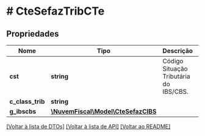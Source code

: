 # # CteSefazTribCTe

## Propriedades

Nome | Tipo | Descrição | Comentários
------------ | ------------- | ------------- | -------------
**cst** | **string** | Código Situação Tributária do IBS/CBS. |
**c_class_trib** | **string** |  | [optional]
**g_ibscbs** | [**\NuvemFiscal\Model\CteSefazCIBS**](CteSefazCIBS.md) |  | [optional]

[[Voltar à lista de DTOs]](../../README.md#models) [[Voltar à lista de API]](../../README.md#endpoints) [[Voltar ao README]](../../README.md)
